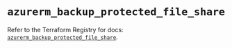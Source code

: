 # `azurerm_backup_protected_file_share`

Refer to the Terraform Registry for docs: [`azurerm_backup_protected_file_share`](https://registry.terraform.io/providers/hashicorp/azurerm/3.98.0/docs/resources/backup_protected_file_share).

